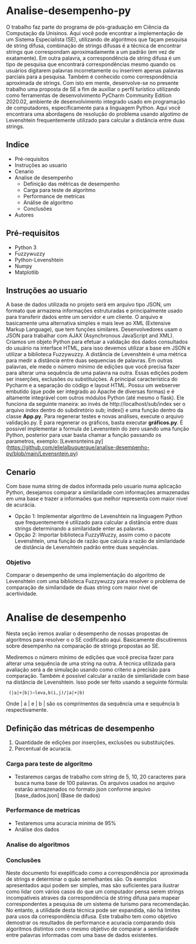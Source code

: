 # Analise-desempenho-py
O trabalho faz parte do programa de pós-graduação em Ciência da Computação da Unisinos. Aqui você pode encontrar a implementação de um Sistema Especialista (SE), utilizando de algoritmos que façam pesquisa de string difusa, combinação de strings difusas é a técnica de encontrar strings que correspondam aproximadamente a um padrão (em vez de exatamente). Em outra palavra, a correspondência de string difusa é um tipo de pesquisa que encontrará correspondências mesmo quando os usuários digitarem palavras incorretamente ou inserirem apenas palavras parciais para a pesquisa. Também é conhecido como correspondência aproximada de strings. Com isto em mente, desenvolve-se no presente trabalho uma proposta de SE a fim de auxiliar o perfil turístico utilizando como ferramentas de desenvolvimento PyCharm Community Edition 2020.02, ambiente de desenvolvimento integrado usado em programação de computadores, especificamente para a linguagem Python. Aqui você encontrara uma abordagens de resolução do problema usando algotimo de Levenshtein frequentemente utilizado para calcular a distância entre duas strings.

## Indice
- Pré-requisitos
- Instruções ao usuario
- Cenario
- Analise de desempenho
  - Definição das métricas de desempenho
  - Carga para teste de algoritmo 
  - Performance de metricas
  - Análise de algoritmo
  - Conclusões
- Autores

## Pré-requisitos
   - Python 3
   - Fuzzywuzzy
   - Python-Levenshtein
   - Numpy
   - Matplotlib

## Instruções ao usuario
A base de dados utilizada no projeto será em arquivo tipo JSON, um formato que armazena informações estruturadas e principalmente usado para transferir dados entre um servidor e um cliente. O arquivo e basicamente uma alternativa simples e mais leve ao XML (Extensive Markup Language), que tem funções similares. Desenvolvedores usam o JSON para trabalhar com AJAX (Asynchronous JavaScript and XML). Criamos um objeto Python para efetuar a validação dos dados consultados do usuário na interface HTML, para isso devemos utilizar a base em JSON e utilizar a biblioteca Fuzzywuzzy. A distância de Levenshtein é uma métrica para medir a distância entre duas sequencias de palavras. Em outras palavras, ele mede o número mínimo de edições que você precisa fazer para alterar uma sequência de uma palavra na outra. Essas edições podem ser inserções, exclusões ou substituições.  A principal característica do Pycharm e a separação do código e layout HTML. Possuı um webserver embutido (que pode ser integrado ao Apache de diversas formas) e é altamente integrável com outros módulos Python (até mesmo o flask). Ele funciona da seguinte maneira: ao invés de http://localhost/sub/index ser o arquivo index dentro do subdiretório sub; index() e uma função dentro da classe **App.py**. Para regenerar testes e novas análises, execute o arquivo validação.py. E para regenerar os gráficos, basta executar **gráficos.py**. É possivel implementar a formula de Levensntein do zero usando uma função Python, posterior para usar basta chamar a função passando os parametros, exemplo: [Levensnteins.py] (https://github.com/elielalbuquerque/analise-desempenho-py/blob/main/Levensntein.py)

## Cenario
Com base numa string de dados informada pelo usuario numa aplicação Python, desejamos comparar a similaridade com informações armazenadas em uma base e trazer a informaões que melhor representa com maior nivel de acurácia.
  - Opção 1: Implementar algoritmo de Levenshtein na linguagem Python que frequentemente é utilizado para calcular a distância entre duas strings determinando a similaridade enter as palavras.
  - Opção 2: Importar biblioteca FuzzyWuzzy, assim como o pacote Levenshtein, uma função de razão que calcula a razão de similaridade de distância de Levenshtein padrão entre duas sequências.

### Objetivo
Comparar o desempenho de uma implementação do algoritmo de Levenshtein com uma biblioteca Fuzzywuzzy para resolver o problema de comparação de similaridade de duas string com maior nivel de acertividade.
  
# Analise de desempenho
Nesta seção iremos avaliar o desempenho de nossas propostas de algoritmos para resolver o o SE codificado aqui. Basicamente discutiremos sobre desempenho na comparação de strings propostas ao SE.

Mediremos o número mínimo de edições que você precisa fazer para alterar uma sequência de uma string na outra. A tecnica utilizada para avaliação será a de simulação usando como criterio a precisão para comparação.
Também é possível calcular a razão de similaridade com base na distância de Levenshtein. Isso pode ser feito usando a seguinte fórmula:
     
     (|a|+|b|)−leva,b(i,j)/|a|+|b)
     
Onde | a | e | b | são os comprimentos da sequência uma e sequência b respectivamente.

## Definição das métricas de desempenho
1. Quantidade de edições por inserções, exclusões ou substituições.
2. Percentual de acuracia.

### Carga para teste de algoritmo
- Testaremos cargas de trabalho com string de 5, 10, 20 caracteres para busca numa base de 100 palavras. 
Os arquivos usados no arquivo estarão armazenados no formato json conforme arquivo [base_dados.json] (Base de dados)

### Performance de metricas
- Testaremos uma acuracia minima de 95%
- Análise dos dados

### Analise do algoritmos


### Conclusões
Neste documento foi exeplificado como a correspondência por aproximada de strings e determinar o quão semelhantes são. Os exemplos apresentados aqui podem ser simples, mas são suficientes para ilustrar como lidar com vários casos do que um computador pensa serem strings incompatíveis atraves da correspondência de string difusa para mapear correspondentes a pesquisa de um sistema de turismo para recomendação. No entanto, a utilidade desta técnica pode ser expandida, não há limites para usos da correspondência difusa. Este trabalho tem como objetivo demostrar os resultados de performance e acuracia comparando dois algoritmos distintos com o mesmo objetivo de comparar a semilaridade entre palavras informadas com uma base de dados existentes.
